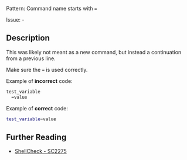 Pattern: Command name starts with `=`

Issue: -

## Description

This was likely not meant as a new command, but instead a continuation from a previous line.

Make sure the `=` is used correctly.

Example of **incorrect** code:

```sh
test_variable
  =value
```

Example of **correct** code:

```sh
test_variable=value
```

## Further Reading

* [ShellCheck - SC2275](https://github.com/koalaman/shellcheck/wiki/SC2275)
